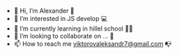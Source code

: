 - 👋 Hi, I’m Alexander 🖖
- 👀 I’m interested in JS develop 💻
- 🌱 I’m currently learning in hillel school 👨‍🎓
- 💞️ I’m looking to collaborate on ... 🤝
- 📫 How to reach me viktorovaleksandr7@gmail.com 📭
